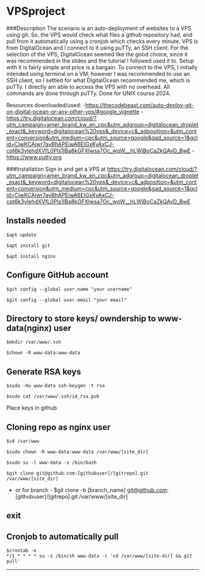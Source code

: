 # VPSproject

###Description
The scenario is an auto-deployment of websites to a VPS using git. So, the VPS would check
what files a github repository had, and pull from it automatically using a cronjob which checks every minute. 
VPS is from DigitalOcean and I connect to it using puTTy, an SSH client. For the selection of the VPS,
DigitalOcean seemed like the good choice, since it was recommended in the slides and 
the tutorial I followed used it to. Setup with it is fairly simple and price is a bargain.
To connect to the VPS, I initially intended using terminal on a VM, however I was 
recommended to use an SSH client, so I settled for what DigitalOcean recommended me,
which is puTTy. I directly am able to access the VPS with no overhead. All commands are done through puTTy. Done for UNIX course 2024.

Resources downloaded/used: 
 -https://thecodebeast.com/auto-deploy-git-on-digital-ocean-or-any-other-vps/#google_vignette
 -https://try.digitalocean.com/cloud/?utm_campaign=amer_brand_kw_en_cpc&utm_adgroup=digitalocean_droplet_exact&_keyword=digitalocean%20vps&_device=c&_adposition=&utm_content=conversion&utm_medium=cpc&utm_source=google&gad_source=1&gclid=CjwKCAjwr7ayBhAPEiwA6EIGxKyAxCJ-cpt6k3ylehdXVfL0Pls1IBa8kGFXIwsa7Oc_wqW__hLWjBoCaZkQAvD_BwE
 -https://www.putty.org
 



###Installation
Sign in and get a VPS at 
https://try.digitalocean.com/cloud/?utm_campaign=amer_brand_kw_en_cpc&utm_adgroup=digitalocean_droplet_exact&_keyword=digitalocean%20vps&_device=c&_adposition=&utm_content=conversion&utm_medium=cpc&utm_source=google&gad_source=1&gclid=CjwKCAjwr7ayBhAPEiwA6EIGxKyAxCJ-cpt6k3ylehdXVfL0Pls1IBa8kGFXIwsa7Oc_wqW__hLWjBoCaZkQAvD_BwE


Installs needed
-------------
	$apt update
	
	$apt install git
	
	$apt install nginx

Configure GitHub account
---------------
	$git config --global user.name "your username" 
	
	$git config --global user.email "your email"

Directory to store keys/ owndership to www-data(nginx) user
----------------
	$mkdir /var/www/.ssh
	
	$chown -R www-data:www-data

Generate RSA keys
----------------
	$sudo -Hu www-data ssh-keygen -t rsa
	
	$sudo cat /var/www/.ssh/id_rsa.pub 

Place keys in github

Cloning repo as nginx user
------------------------
	$cd /var/www

	$sudo chown -R www-data:www-data /var/www/[site_dir]

	$sudo su -l www-data -s /bin/bash

	$git clone git@github.com:[githubuser]/[gitrepo].git /var/www/[site_dir]
- or for branch -
	$git clone -b [branch_name] git@github.com:[githubuser]/[gitrepo].git /var/www/[site_dir]

exit
----------------------
Cronjob to automatically pull
------------------------
	$crontab -e
	*/1 * * * * su -s /bin/sh www-data -c 'cd /var/www/[site-dir] && git pull'
------------------------



